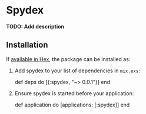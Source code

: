 # Spydex

**TODO: Add description**

## Installation

If [available in Hex](https://hex.pm/docs/publish), the package can be installed as:

  1. Add spydex to your list of dependencies in `mix.exs`:

        def deps do
          [{:spydex, "~> 0.0.1"}]
        end

  2. Ensure spydex is started before your application:

        def application do
          [applications: [:spydex]]
        end

